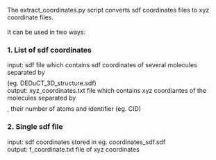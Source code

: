 The extract_coordinates.py script converts sdf coordinates files to xyz coordinate files.\
\
It can be used in two ways:
### 1. List of sdf coordinates
input: sdf file which contains sdf coordinates of several molecules separated by $$$$ (eg. DEDuCT_3D_structure.sdf)\
output: xyz_coordinates.txt file which contains xyz coordiantes of the molecules separated by $$$$, their number of atoms and identifier (eg. CID)
### 2. Single sdf file
input: sdf coordinates stored in eg. coordinates_sdf.sdf\
output: f_coordinate.txt file of xyz coordinates
